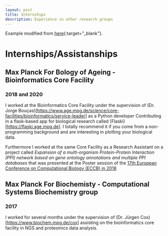 ```yaml
---
layout: post
title: Internships
description: Experience in other research groups
---
```


Example modified from [here](http://www.unexpected-vortices.com/sw/rippledoc/quick-markdown-example.html){:target="_blank"}.

Internships/Assistanships 
============

Max Planck For Bology of Ageing - Bioinformatics Core Facility
------------
### 2018 and 2020 ###


I worked at the Bioinformatics Core Facility under the supervision of (Dr. Jorge Bouças)[https://www.age.mpg.de/science/core-facilities/bioinformatics/service-leader]
as a Python developer Contributing in a flask-based app for biological research called (Flaski)[https://flaski.age.mpg.de].
I totally recommend it if you come from a non-programming background and are interesting in plotting your biological data.

Furthermore I worked at the same Core Facility as a Research Assistant on a project
called *Expansion of a multi-organism Protein-Protein Interaction (PPI) network based on gene ontology annotations
and multiple PPI databases* that was presented at the Poster session of the [17th European Conference on Computational Biology (ECCB) in 2018](http://eccb18.org/posters-2/) 



Max Planck For Biochemisty - Computational Systems Biochemistry group
------------
### 2017 ###


I worked for several months under the supervision of (Dr. Jürgen Cox)[https://www.biochem.mpg.de/cox] assisting on the bioinformatics core facility in NGS and proteomics data analysis.